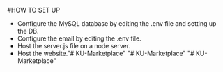 #HOW TO SET UP
- Configure the MySQL database by editing the .env file and setting up the DB.
- Configure the email by editing the .env file.
- Host the server.js file on a node server.
- Host the website."# KU-Marketplace" 
"# KU-Marketplace" 
"# KU-Marketplace" 
